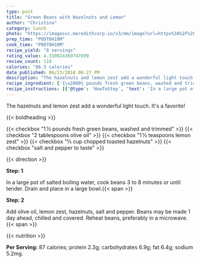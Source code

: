 ```yaml
---
type: post
title: "Green Beans with Hazelnuts and Lemon"
author: "Christina"
category: lunch
photo: "https://imagesvc.meredithcorp.io/v3/mm/image?url=https%3A%2F%2Fimages.media-allrecipes.com%2Fuserphotos%2F381835.jpg"
prep_time: "P0DT0H10M"
cook_time: "P0DT0H10M"
recipe_yield: "8 servings"
rating_value: 4.310924369747899
review_count: 119
calories: "86.5 calories"
date_published: 06/23/2018 06:27 PM
description: "The hazelnuts and lemon zest add a wonderful light touch.  It's a favorite!"
recipe_ingredient: ['1\u2009½ pounds fresh green beans, washed and trimmed', '2 tablespoons olive oil', '1\u2009½ teaspoons lemon zest', '⅓ cup chopped toasted hazelnuts', 'salt and pepper to taste']
recipe_instructions: [{'@type': 'HowToStep', 'text': 'In a large pot of salted boiling water, cook beans 3 to 8 minutes or until tender. Drain and place in a large bowl.\n'}, {'@type': 'HowToStep', 'text': 'Add olive oil, lemon zest, hazelnuts, salt and pepper. Beans may be made 1 day ahead, chilled and covered. Reheat beans, preferably in a microwave.\n'}]
---
```


The hazelnuts and lemon zest add a wonderful light touch.  It's a favorite! 

{{< boldheading >}}

{{< checkbox "1 ½ pounds fresh green beans, washed and trimmed" >}}
{{< checkbox "2 tablespoons olive oil" >}}
{{< checkbox "1 ½ teaspoons lemon zest" >}}
{{< checkbox "⅓ cup chopped toasted hazelnuts" >}}
{{< checkbox "salt and pepper to taste" >}}


{{< direction >}}

**Step: 1**

In a large pot of salted boiling water, cook beans 3 to 8 minutes or until tender. Drain and place in a large bowl.{{< span >}}

**Step: 2**

Add olive oil, lemon zest, hazelnuts, salt and pepper. Beans may be made 1 day ahead, chilled and covered. Reheat beans, preferably in a microwave.{{< span >}}

{{< nutrition >}}

**Per Serving:** 87 calories; protein 2.3g; carbohydrates 6.9g; fat 6.4g; sodium 5.2mg.